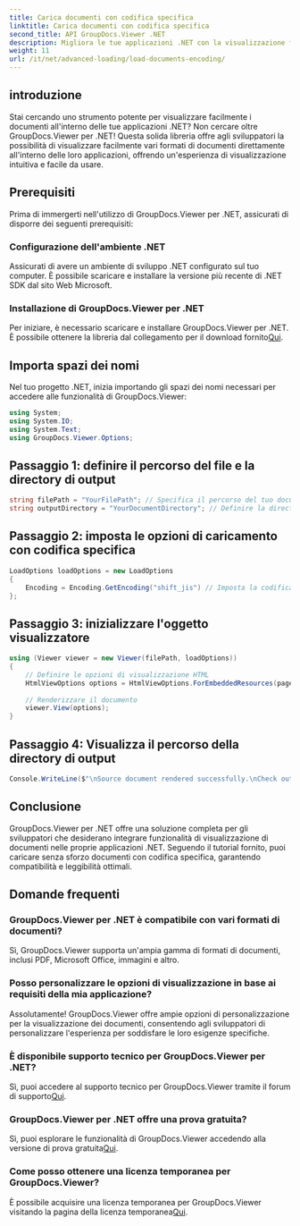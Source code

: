 ```yaml
---
title: Carica documenti con codifica specifica
linktitle: Carica documenti con codifica specifica
second_title: API GroupDocs.Viewer .NET
description: Migliora le tue applicazioni .NET con la visualizzazione fluida dei documenti utilizzando GroupDocs.Viewer per .NET. Carica facilmente documenti con codifica specifica e personalizza l'esperienza di visualizzazione.
weight: 11
url: /it/net/advanced-loading/load-documents-encoding/
---
```

## introduzione
Stai cercando uno strumento potente per visualizzare facilmente i documenti all'interno delle tue applicazioni .NET? Non cercare oltre GroupDocs.Viewer per .NET! Questa solida libreria offre agli sviluppatori la possibilità di visualizzare facilmente vari formati di documenti direttamente all'interno delle loro applicazioni, offrendo un'esperienza di visualizzazione intuitiva e facile da usare.
## Prerequisiti
Prima di immergerti nell'utilizzo di GroupDocs.Viewer per .NET, assicurati di disporre dei seguenti prerequisiti:
### Configurazione dell'ambiente .NET
Assicurati di avere un ambiente di sviluppo .NET configurato sul tuo computer. È possibile scaricare e installare la versione più recente di .NET SDK dal sito Web Microsoft.
### Installazione di GroupDocs.Viewer per .NET
 Per iniziare, è necessario scaricare e installare GroupDocs.Viewer per .NET. È possibile ottenere la libreria dal collegamento per il download fornito[Qui](https://releases.groupdocs.com/viewer/net/).

## Importa spazi dei nomi
Nel tuo progetto .NET, inizia importando gli spazi dei nomi necessari per accedere alle funzionalità di GroupDocs.Viewer:
```csharp
using System;
using System.IO;
using System.Text;
using GroupDocs.Viewer.Options;
```

## Passaggio 1: definire il percorso del file e la directory di output
```csharp
string filePath = "YourFilePath"; // Specifica il percorso del tuo documento
string outputDirectory = "YourDocumentDirectory"; // Definire la directory di output per le pagine renderizzate
```
## Passaggio 2: imposta le opzioni di caricamento con codifica specifica
```csharp
LoadOptions loadOptions = new LoadOptions
{
    Encoding = Encoding.GetEncoding("shift_jis") // Imposta la codifica desiderata (ad esempio, shift_jis)
};
```
## Passaggio 3: inizializzare l'oggetto visualizzatore
```csharp
using (Viewer viewer = new Viewer(filePath, loadOptions))
{
    // Definire le opzioni di visualizzazione HTML
    HtmlViewOptions options = HtmlViewOptions.ForEmbeddedResources(pageFilePathFormat);
    
    // Renderizzare il documento
    viewer.View(options);
}
```
## Passaggio 4: Visualizza il percorso della directory di output
```csharp
Console.WriteLine($"\nSource document rendered successfully.\nCheck output in {outputDirectory}.");
```

## Conclusione
GroupDocs.Viewer per .NET offre una soluzione completa per gli sviluppatori che desiderano integrare funzionalità di visualizzazione di documenti nelle proprie applicazioni .NET. Seguendo il tutorial fornito, puoi caricare senza sforzo documenti con codifica specifica, garantendo compatibilità e leggibilità ottimali.
## Domande frequenti
### GroupDocs.Viewer per .NET è compatibile con vari formati di documenti?
Sì, GroupDocs.Viewer supporta un'ampia gamma di formati di documenti, inclusi PDF, Microsoft Office, immagini e altro.
### Posso personalizzare le opzioni di visualizzazione in base ai requisiti della mia applicazione?
Assolutamente! GroupDocs.Viewer offre ampie opzioni di personalizzazione per la visualizzazione dei documenti, consentendo agli sviluppatori di personalizzare l'esperienza per soddisfare le loro esigenze specifiche.
### È disponibile supporto tecnico per GroupDocs.Viewer per .NET?
 Sì, puoi accedere al supporto tecnico per GroupDocs.Viewer tramite il forum di supporto[Qui](https://forum.groupdocs.com/c/viewer/9).
### GroupDocs.Viewer per .NET offre una prova gratuita?
Sì, puoi esplorare le funzionalità di GroupDocs.Viewer accedendo alla versione di prova gratuita[Qui](https://releases.groupdocs.com/).
### Come posso ottenere una licenza temporanea per GroupDocs.Viewer?
 È possibile acquisire una licenza temporanea per GroupDocs.Viewer visitando la pagina della licenza temporanea[Qui](https://purchase.groupdocs.com/temporary-license/).